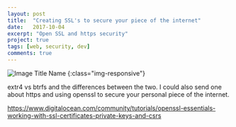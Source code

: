 ```yaml
---
layout: post
title:  "Creating SSL's to secure your piece of the internet"
date:   2017-10-04
excerpt: "Open SSL and https security"
project: true
tags: [web, security, dev]
comments: true
---
```


![Image Title Name](/assets/img/blog/<image-name>)
{:class="img-responsive"}

 extr4 vs btrfs and the differences between the two. I could also send one about https and using openssl to secure your personal piece of the internet.

https://www.digitalocean.com/community/tutorials/openssl-essentials-working-with-ssl-certificates-private-keys-and-csrs
